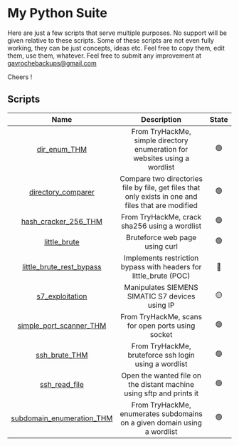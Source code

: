 # My Python Suite

Here are just a few scripts that serve multiple purposes.
No support will be given relative to these scripts.
Some of these scripts are not even fully working, they can be just concepts, ideas etc.
Feel free to copy them, edit them, use them, whatever.
Feel free to submit any improvement at gavrochebackups@gmail.com

Cheers !


## Scripts

| Name | Description | State |
|:----:|:-----------:|:-----:|
| [dir_enum_THM](https://github.com/G4vr0ch3/CTFSolvesCollection/blob/main/%2B%20FewScripts/dir_enum_THM.py) | From TryHackMe, simple directory enumeration for websites using a wordlist | :green_circle: |
| [directory_comparer](https://github.com/G4vr0ch3/CTFSolvesCollection/blob/main/%2B%20FewScripts/directory_comparer.py) | Compare two directories file by file, get files that only exists in one and files that are modified | :green_circle: |
| [hash_cracker_256_THM](https://github.com/G4vr0ch3/CTFSolvesCollection/blob/main/%2B%20FewScripts/hash_cracker_256_THM.py) | From TryHackMe, crack sha256 using a wordlist | :green_circle: |
| [little_brute](https://github.com/G4vr0ch3/CTFSolvesCollection/blob/main/%2B%20FewScripts/little_brute.py) | Bruteforce web page using curl | :green_circle: |
| [little_brute_rest_bypass](https://github.com/G4vr0ch3/CTFSolvesCollection/blob/main/%2B%20FewScripts/little_brute_rest_bypass.py) | Implements restriction bypass with headers for little_brute (POC) | :red_circle: |
| [s7_exploitation](https://github.com/G4vr0ch3/CTFSolvesCollection/blob/main/%2B%20FewScripts/s7_exploitation.py) | Manipulates SIEMENS SIMATIC S7 devices using IP | :yellow_circle: |
| [simple_port_scanner_THM](https://github.com/G4vr0ch3/CTFSolvesCollection/blob/main/%2B%20FewScripts/simple_port_scanner_THM.py) | From TryHackMe, scans for open ports using socket | :green_circle: |
| [ssh_brute_THM](https://github.com/G4vr0ch3/CTFSolvesCollection/blob/main/%2B%20FewScripts/ssh_brute_THM.py) | From TryHackMe, bruteforce ssh login using a wordlist | :green_circle: |
| [ssh_read_file](https://github.com/G4vr0ch3/CTFSolvesCollection/blob/main/%2B%20FewScripts/ssh_read_file.py) | Open the wanted file on the distant machine using sftp and prints it | :green_circle: |
| [subdomain_enumeration_THM](https://github.com/G4vr0ch3/CTFSolvesCollection/blob/main/%2B%20FewScripts/subdomain_enumeration_THM.py) | From TryHackMe, enumerates subdomains on a given domain using a wordlist | :green_circle: |
